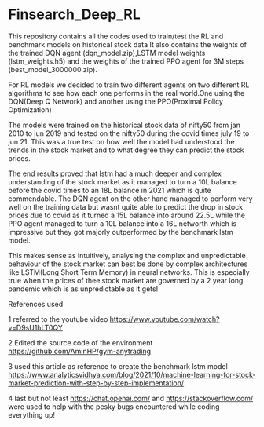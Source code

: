 # Finsearch_Deep_RL
This repository contains all the codes used to train/test the RL and benchmark models on historical stock data
It also contains the weights of the trained DQN agent (dqn_model.zip),LSTM model weights (lstm_weights.h5) and the  weights of the trained PPO agent for 3M steps (best_model_3000000.zip).

For RL models we decided to train two different agents on two different RL algorithms to see how each one performs in the real world.One using the DQN(Deep Q Network) and another using the PPO(Proximal Policy Optimization)

The models were trained on the historical stock data of nifty50 from jan 2010 to jun 2019 and tested on the nifty50 during the covid times july 19 to jun 21.
This was a true test on how well the model had understood the trends in the stock market and to what degree they can predict the stock prices.

The end results proved that lstm had a much deeper and complex understanding of the stock market as it managed to turn a 10L balance before the covid times to an 18L balance in 2021 which is quite commendable.
The DQN agent on the other hand managed to perform very well on the training data but wasnt quite able to predict the drop in stock prices due to covid as it turned a 15L balance into around 22.5L while the PPO agent managed to turn a 10L balance into a 16L networth which is impressive but they got majorly outperformed by the benchmark lstm model.

This makes sense as intuitively, analysing the complex and unpredictable behaviour of the  stock market can best be done by complex architectures like LSTM(Long Short Term Memory) in neural networks. This is especially true when the prices of thee stock market are governed by a 2 year long pandemic which is as unpredictable as it gets!

References used 

1 referred to the youtube video https://www.youtube.com/watch?v=D9sU1hLT0QY

2 Edited the source code of the environment https://github.com/AminHP/gym-anytrading

3 used this article as reference to create the benchmark lstm model https://www.analyticsvidhya.com/blog/2021/10/machine-learning-for-stock-market-prediction-with-step-by-step-implementation/

4 last but not least https://chat.openai.com/ and  https://stackoverflow.com/ were used to help with the pesky bugs encountered while coding everything up!
